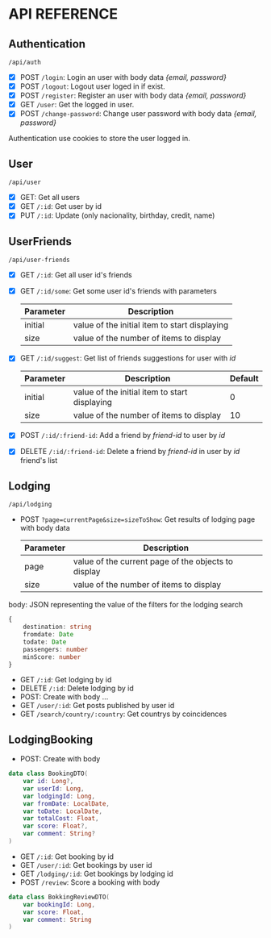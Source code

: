 # API REFERENCE

## Authentication

`/api/auth`

-[x] POST `/login`: Login an user with body data _{email, password}_
-[x] POST `/logout`: Logout user loged in if exist.
-[x] POST `/register`: Register an user with body data _{email, password}_
-[x] GET `/user`: Get the logged in user.
-[x] POST `/change-password`: Change user password with body data _{email, password}_

Authentication use cookies to store the user logged in.

## User

`/api/user`

-[x] GET: Get all users
-[x] GET `/:id`: Get user by id
-[x] PUT `/:id`: Update (only nacionality, birthday, credit, name)

## UserFriends

`/api/user-friends`

-[x] GET `/:id`: Get all user id's friends
-[x] GET `/:id/some`: Get some user id's friends with parameters

  | Parameter | Description                                         |
  |-----------|-----------------------------------------------------|
  | initial   | value of the initial item to start displaying       |
  | size      | value of the number of items to display             |

-[x] GET `/:id/suggest`: Get list of friends suggestions for user with _id_

  | Parameter | Description                                         | Default |
  |-----------|---------|-----|
  | initial   | value of the initial item to start displaying       | 0       |
  | size      | value of the number of items to display             | 10      |

-[x] POST `/:id/:friend-id`: Add a friend by _friend-id_ to user by _id_
-[x] DELETE `/:id/:friend-id`: Delete a friend by _friend-id_ in user by _id_ friend's list

## Lodging

`/api/lodging`

- POST `?page=currentPage&size=sizeToShow`: Get results of lodging page with body data

  | Parameter | Description                                         |
  |-----------|-----------------------------------------------------|
  | page      | value of the current page of the objects to display |
  | size      | value of the number of items to display             |

body: JSON representing the value of the filters for the lodging search

```typescript
{
    destination: string
    fromdate: Date
    todate: Date
    passengers: number
    minScore: number
}
```

- GET `/:id`: Get lodging by id
- DELETE `/:id`: Delete lodging by id
- POST: Create with body ...
- GET `/user/:id`: Get posts published by user id
- GET `/search/country/:country`: Get countrys by coincidences

## LodgingBooking
- POST: Create with body
```kotlin
data class BookingDTO(
    var id: Long?,
    var userId: Long,
    var lodgingId: Long,
    var fromDate: LocalDate,
    var toDate: LocalDate,
    var totalCost: Float,
    var score: Float?,
    var comment: String?
)
```
- GET `/:id`: Get booking by id
- GET `/user/:id`: Get bookings by user id
- GET `/lodging/:id`: Get bookings by lodging id
- POST `/review`: Score a booking with body
``` kotlin
data class BokkingReviewDTO(
    var bookingId: Long,
    var score: Float,
    var comment: String
)
```